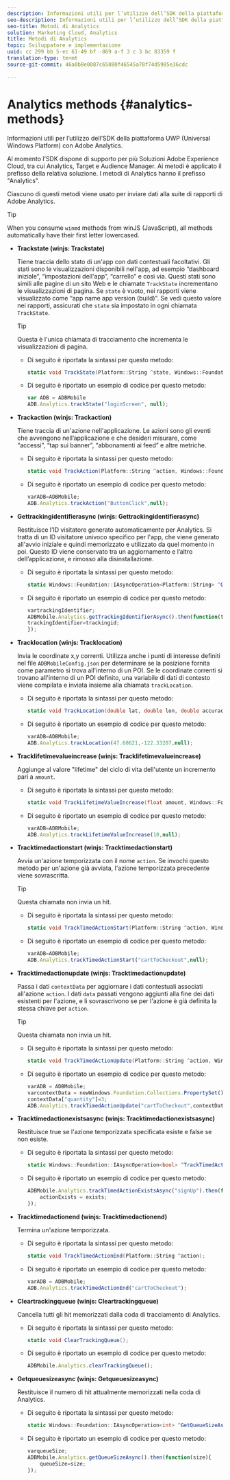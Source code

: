 ```yaml
---
description: Informazioni utili per l’utilizzo dell’SDK della piattaforma UWP (Universal Windows Platform) con Adobe Analytics.
seo-description: Informazioni utili per l’utilizzo dell’SDK della piattaforma UWP (Universal Windows Platform) con Adobe Analytics.
seo-title: Metodi di Analytics
solution: Marketing Cloud, Analytics
title: Metodi di Analytics
topic: Sviluppatore e implementazione
uuid: cc 299 bb 5-ec 61-49 bf -869 a-f 3 c 3 bc 83359 f
translation-type: tm+mt
source-git-commit: 46a0b8e0087c65880f46545a78f74d5985e36cdc

---
```



# Analytics methods {#analytics-methods}

Informazioni utili per l’utilizzo dell’SDK della piattaforma UWP (Universal Windows Platform) con Adobe Analytics.

Al momento l’SDK dispone di supporto per più Soluzioni Adobe Experience Cloud, tra cui Analytics, Target e Audience Manager. Ai metodi è applicato il prefisso della relativa soluzione. I metodi di Analytics hanno il prefisso "Analytics".

Ciascuno di questi metodi viene usato per inviare dati alla suite di rapporti di Adobe Analytics.

>[!TIP]
>
>When you consume `winmd` methods from winJS (JavaScript), all methods automatically have their first letter lowercased.

* **Trackstate (winjs: Trackstate)**

   Tiene traccia dello stato di un'app con dati contestuali facoltativi. Gli stati sono le visualizzazioni disponibili nell'app, ad esempio “dashboard iniziale”, “impostazioni dell'app”, “carrello” e così via. Questi stati sono simili alle pagine di un sito Web e le chiamate `TrackState` incrementano le visualizzazioni di pagina.
Se `state` è vuoto, nei rapporti viene visualizzato come “app name app version (build)”. Se vedi questo valore nei rapporti, assicurati che `state` sia impostato in ogni chiamata `TrackState`.

   >[!TIP]
   >
   >Questa è l'unica chiamata di tracciamento che incrementa le visualizzazioni di pagina.

   * Di seguito è riportata la sintassi per questo metodo:

      ```csharp
      static void TrackState(Platform::String ^state, Windows::Foundation::Collections::IMap<Platform::String^, Platform::Object> ^contextData); 
      ```

   * Di seguito è riportato un esempio di codice per questo metodo:

      ```js
      var ADB = ADBMobile
      ADB.Analytics.trackState("loginScreen", null);
      ```

* **Trackaction (winjs: Trackaction)**

   Tiene traccia di un'azione nell'applicazione. Le azioni sono gli eventi che avvengono nell’applicazione e che desideri misurare, come “accessi”, “tap sui banner”, “abbonamenti ai feed” e altre metriche.

   * Di seguito è riportata la sintassi per questo metodo:

      ```csharp
      static void TrackAction(Platform::String ^action, Windows::Foundation::Collections::IMap<Platform::String^, Platform::Object> ^contextData); 
      ```

   * Di seguito è riportato un esempio di codice per questo metodo:

      ```js
      varADB=ADBMobile; 
      ADB.Analytics.trackAction("ButtonClick",null); 
      ```

* **Gettrackingidentifierasync (winjs: Gettrackingidentifierasync)**

   Restituisce l’ID visitatore generato automaticamente per Analytics. Si tratta di un ID visitatore univoco specifico per l'app, che viene generato all'avvio iniziale e quindi memorizzato e utilizzato da quel momento in poi. Questo ID viene conservato tra un aggiornamento e l’altro dell’applicazione, e rimosso alla disinstallazione.

   * Di seguito è riportata la sintassi per questo metodo:

      ```csharp
      static Windows::Foundation::IAsyncOperation<Platform::String> ^GetTrackingIdentifierAsync(); 
      ```

   * Di seguito è riportato un esempio di codice per questo metodo:

      ```js
      vartrackingIdentifier; 
      ADBMobile.Analytics.getTrackingIdentifierAsync().then(function(trackingid){
      trackingIdentifier=trackingid;
      });
      ```

* **Tracklocation (winjs: Tracklocation)**

   Invia le coordinate x,y correnti. Utilizza anche i punti di interesse definiti nel file `ADBMobileConfig.json` per determinare se la posizione fornita come parametro si trova all'interno di un POI. Se le coordinate correnti si trovano all'interno di un POI definito, una variabile di dati di contesto viene compilata e inviata insieme alla chiamata `trackLocation`.

   * Di seguito è riportata la sintassi per questo metodo:

      ```csharp
      static void TrackLocation(double lat, double lon, double accuracy, Windows::Foundation::Collections::IMap<Platform::String^, Platform::Object> ^contextData);
      ```

   * Di seguito è riportato un esempio di codice per questo metodo:

      ```js
      varADB=ADBMobile; 
      ADB.Analytics.trackLocation(47.60621,-122.33207,null);
      ```

* **Tracklifetimevalueincrease (winjs: Tracklifetimevalueincrease)**

   Aggiunge al valore "lifetime" del ciclo di vita dell'utente un incremento pari a `amount`.

   * Di seguito è riportata la sintassi per questo metodo:

      ```csharp
      static void TrackLifetimeValueIncrease(float amount, Windows::Foundation::Collections::IMap<Platform::String^, Platform::Object> ^contextData); 
      ```

   * Di seguito è riportato un esempio di codice per questo metodo:

      ```js
      varADB=ADBMobile;
      ADB.Analytics.trackLifetimeValueIncrease(10,null);
      ```

* **Tracktimedactionstart (winjs: Tracktimedactionstart)**

   Avvia un'azione temporizzata con il nome `action`. Se invochi questo metodo per un'azione già avviata, l'azione temporizzata precedente viene sovrascritta.

   >[!TIP]
   >
   >Questa chiamata non invia un hit.

   * Di seguito è riportata la sintassi per questo metodo:

      ```csharp
      static void TrackTimedActionStart(Platform::String ^action, Windows::Foundation::Collections::IMap<Platform::String^, Platform::Object^> ^contextData); 
      ```

   * Di seguito è riportato un esempio di codice per questo metodo:

      ```js
      varADB=ADBMobile;
      ADB.Analytics.trackTimedActionStart("cartToCheckout",null); 
      ```

* **Tracktimedactionupdate (winjs: Tracktimedactionupdate)**

   Passa i dati `contextData` per aggiornare i dati contestuali associati all'azione `action`. I dati `data` passati vengono aggiunti alla fine dei dati esistenti per l'azione, e li sovrascrivono se per l'azione è già definita la stessa chiave per `action`.

   >[!TIP]
   >
   >Questa chiamata non invia un hit.

   * Di seguito è riportata la sintassi per questo metodo:

      ```csharp
      static void TrackTimedActionUpdate(Platform::String ^action, Windows::Foundation::Collections::IMap<Platform::String^, Platform::Object> ^contextData); 
      ```

   * Di seguito è riportato un esempio di codice per questo metodo:

      ```js
      varADB = ADBMobile;
      varcontextData = newWindows.Foundation.Collections.PropertySet();
      contextData["quantity"]=3; 
      ADB.Analytics.trackTimedActionUpdate("cartToCheckout",contextData);
      ```

* **Tracktimedactionexistsasync (winjs: Tracktimedactionexistsasync)**

   Restituisce true se l'azione temporizzata specificata esiste e false se non esiste.

   * Di seguito è riportata la sintassi per questo metodo:

      ```csharp
      static Windows::Foundation::IAsyncOperation<bool> ^TrackTimedActionExistsAsync(Platform::String ^action); 
      ```

   * Di seguito è riportato un esempio di codice per questo metodo:

      ```js
      ADBMobile.Analytics.trackTimedActionExistsAsync("signUp").then(function(exists){ 
          actionExists = exists; 
      });
      ```

* **Tracktimedactionend (winjs: Tracktimedactionend)**

   Termina un'azione temporizzata.

   * Di seguito è riportata la sintassi per questo metodo:

      ```csharp
      static void TrackTimedActionEnd(Platform::String ^action);
      ```

   * Di seguito è riportato un esempio di codice per questo metodo:

      ```js
      varADB = ADBMobile; 
      ADB.Analytics.trackTimedActionEnd("cartToCheckout"); 
      ```

* **Cleartrackingqueue (winjs: Cleartrackingqueue)**

   Cancella tutti gli hit memorizzati dalla coda di tracciamento di Analytics.

   * Di seguito è riportata la sintassi per questo metodo:

      ```csharp
      static void ClearTrackingQueue();
      ```

   * Di seguito è riportato un esempio di codice per questo metodo:

      ```js
      ADBMobile.Analytics.clearTrackingQueue();
      ```

* **Getqueuesizeasync (winjs: Getqueuesizeasync)**

   Restituisce il numero di hit attualmente memorizzati nella coda di Analytics.

   * Di seguito è riportata la sintassi per questo metodo:

      ```csharp
      static Windows::Foundation::IAsyncOperation<int> ^GetQueueSizeAsync();
      ```

   * Di seguito è riportato un esempio di codice per questo metodo:

      ```js
      varqueueSize;
      ADBMobile.Analytics.getQueueSizeAsync().then(function(size){ 
          queueSize=size;
      });
      ```
